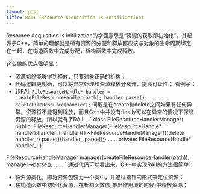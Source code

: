 ```yaml
---
layout: post
title: RAII (Resource Acquisition Is Initilization)
---
```

Resource Acquisition Is Initilization的字面意思是“资源的获取即初始化”，其起源于C++，简单的理解就是所有资源的分配和释放都应该与对象的生命周期绑定在一起，在构造函数中完成分配，析构函数中完成释放。

这么做的优点很明显：
* 资源始终能够得到释放，只要对象正确的析构；
* 代码逻辑更明确，可以将异常处理和资源释放分离开，提高可读性；
看例子：
* 非RAII
`
FileResourceHandle* handler = createFileResourceHandler(path);
handler.parse();
......
deleteFileResource(handler);
`
问题是在create和delete之间如果有任何异常，资源将不能得到释放，而且C++中并没有finally可以在异常的情况下保证资源的释放，所以就有了RAII：
`
class FileResourceHandlerManager{
public:
	FileResourceHandlerManager(FileResourceHandle* handler):handler_(handler){}
	~FileResourceHandleManager(){delete handler_;}
	parse(){handler_.parse();}
	......
private:
	FileResourceHandle* handler_;
}

FileResourceHandleManager manager(createFileResourceHandler(path));
manager->parse();
......
`
通过代码可以看出来，C++中实现RAII的方法很简单：
* 将资源类化，即将资源包装为一个类中，并通过指针的形式来定位资源；
* 在构造函数中初始化资源，在析构函数(对象出作用域的时候)中释放资源；
